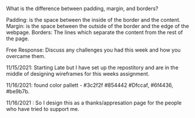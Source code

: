 What is the difference between padding, margin, and borders?

Padding: is the space between the inside of the border and the content.
Margin: is the space between the outside of the border and the edge of the webpage.
Borders: The lines which separate the content from the rest of the page. 

Free Response: Discuss any challenges you had this week and how you overcame them.

11/15/2021: Starting Late but I have set up the repostitory and are in the middle of designing wireframes for this weeks assignment.  

11/16/2021: found color pallett - #3c2f2f #854442 #Dfccaf, #6f4436, #be9b7b. 

11/16/2021 : So I design this as a thanks/appresation page for the people who have tried to support me. 